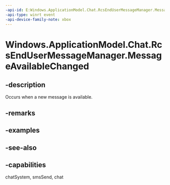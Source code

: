 ```yaml
---
-api-id: E:Windows.ApplicationModel.Chat.RcsEndUserMessageManager.MessageAvailableChanged
-api-type: winrt event
-api-device-family-note: xbox
---
```


<!-- Event syntax
public event Windows.Foundation.TypedEventHandler MessageAvailableChanged<Windows.ApplicationModel.Chat.RcsEndUserMessageManager,  Windows.ApplicationModel.Chat.RcsEndUserMessageAvailableEventArgs>
-->

# Windows.ApplicationModel.Chat.RcsEndUserMessageManager.MessageAvailableChanged

## -description
Occurs when a new message is available.

## -remarks

## -examples

## -see-also

## -capabilities
chatSystem, smsSend, chat
